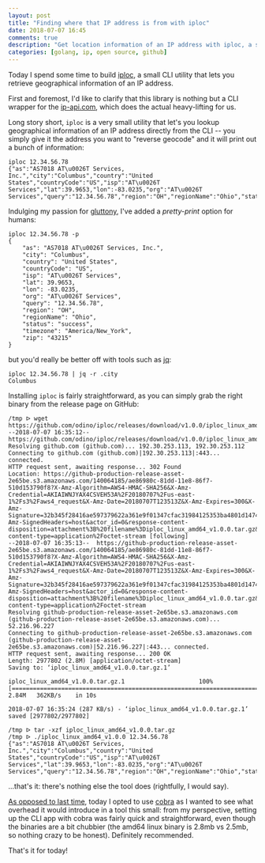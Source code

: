 ```yaml
---
layout: post
title: "Finding where that IP address is from with iploc"
date: 2018-07-07 16:45
comments: true
description: "Get location information of an IP address with iploc, a small tool I just open-sourced"
categories: [golang, ip, open source, github]
---
```


Today I spend some time to build [iploc](https://github.com/odino/iploc), a small CLI utility that lets you retrieve
geographical information of an IP address.

<!-- more -->

First and foremost, I'd like to clarify that this library is nothing but a CLI
wrapper for the [ip-api.com](http://ip-api.com/), which does the actual heavy-lifting
for us.

Long story short, `iploc` is a very small utility that let's you lookup geographical
information of an IP address directly from the CLI -- you simply give it the address
you want to "reverse geocode" and it will print out a bunch of information:

```
iploc 12.34.56.78
{"as":"AS7018 AT\u0026T Services, Inc.","city":"Columbus","country":"United States","countryCode":"US","isp":"AT\u0026T Services","lat":39.9653,"lon":-83.0235,"org":"AT\u0026T Services","query":"12.34.56.78","region":"OH","regionName":"Ohio","status":"success","timezone":"America/New_York","zip":"43215"}
```

Indulging my passion for [gluttony](https://en.wikipedia.org/wiki/Seven_deadly_sins#Gluttony),
I've added a *pretty-print* option for humans:

```
iploc 12.34.56.78 -p
{
    "as": "AS7018 AT\u0026T Services, Inc.",
    "city": "Columbus",
    "country": "United States",
    "countryCode": "US",
    "isp": "AT\u0026T Services",
    "lat": 39.9653,
    "lon": -83.0235,
    "org": "AT\u0026T Services",
    "query": "12.34.56.78",
    "region": "OH",
    "regionName": "Ohio",
    "status": "success",
    "timezone": "America/New_York",
    "zip": "43215"
}
```

but you'd really be better off with tools such as [jq](https://stedolan.github.io/jq/):

```
iploc 12.34.56.78 | jq -r .city
Columbus
```

Installing `iploc` is fairly straightforward, as you can simply grab the right binary
from the release page on GitHub:

```
/tmp ᐅ wget https://github.com/odino/iploc/releases/download/v1.0.0/iploc_linux_amd64_v1.0.0.tar.gz
--2018-07-07 16:35:12--  https://github.com/odino/iploc/releases/download/v1.0.0/iploc_linux_amd64_v1.0.0.tar.gz
Resolving github.com (github.com)... 192.30.253.113, 192.30.253.112
Connecting to github.com (github.com)|192.30.253.113|:443... connected.
HTTP request sent, awaiting response... 302 Found
Location: https://github-production-release-asset-2e65be.s3.amazonaws.com/140064185/ae86980c-81dd-11e8-86f7-510d153790f8?X-Amz-Algorithm=AWS4-HMAC-SHA256&X-Amz-Credential=AKIAIWNJYAX4CSVEH53A%2F20180707%2Fus-east-1%2Fs3%2Faws4_request&X-Amz-Date=20180707T123513Z&X-Amz-Expires=300&X-Amz-Signature=32b345f28416ae597379622a361e9f01347cfac31984125353ba4801d147473e&X-Amz-SignedHeaders=host&actor_id=0&response-content-disposition=attachment%3B%20filename%3Diploc_linux_amd64_v1.0.0.tar.gz&response-content-type=application%2Foctet-stream [following]
--2018-07-07 16:35:13--  https://github-production-release-asset-2e65be.s3.amazonaws.com/140064185/ae86980c-81dd-11e8-86f7-510d153790f8?X-Amz-Algorithm=AWS4-HMAC-SHA256&X-Amz-Credential=AKIAIWNJYAX4CSVEH53A%2F20180707%2Fus-east-1%2Fs3%2Faws4_request&X-Amz-Date=20180707T123513Z&X-Amz-Expires=300&X-Amz-Signature=32b345f28416ae597379622a361e9f01347cfac31984125353ba4801d147473e&X-Amz-SignedHeaders=host&actor_id=0&response-content-disposition=attachment%3B%20filename%3Diploc_linux_amd64_v1.0.0.tar.gz&response-content-type=application%2Foctet-stream
Resolving github-production-release-asset-2e65be.s3.amazonaws.com (github-production-release-asset-2e65be.s3.amazonaws.com)... 52.216.96.227
Connecting to github-production-release-asset-2e65be.s3.amazonaws.com (github-production-release-asset-2e65be.s3.amazonaws.com)|52.216.96.227|:443... connected.
HTTP request sent, awaiting response... 200 OK
Length: 2977802 (2.8M) [application/octet-stream]
Saving to: ‘iploc_linux_amd64_v1.0.0.tar.gz.1’

iploc_linux_amd64_v1.0.0.tar.gz.1                     100%[======================================================================================================================>]   2.84M   362KB/s    in 10s     

2018-07-07 16:35:24 (287 KB/s) - ‘iploc_linux_amd64_v1.0.0.tar.gz.1’ saved [2977802/2977802]

/tmp ᐅ tar -xzf iploc_linux_amd64_v1.0.0.tar.gz                                                    
/tmp ᐅ ./iploc_linux_amd64_v1.0.0 12.34.56.78
{"as":"AS7018 AT\u0026T Services, Inc.","city":"Columbus","country":"United States","countryCode":"US","isp":"AT\u0026T Services","lat":39.9653,"lon":-83.0235,"org":"AT\u0026T Services","query":"12.34.56.78","region":"OH","regionName":"Ohio","status":"success","timezone":"America/New_York","zip":"43215"}
```

...that's it: there's nothing else the tool does (rightfully, I would say).

[As opposed to last time](/mssqldump-a-small-utility-to-dump-ms-sql-server-data/#a-couple-surprises),
today I opted to use [cobra](https://github.com/spf13/cobra) as I wanted to see what overhead
it would introduce in a tool this small: from my perspective, setting up the CLI app
with cobra was fairly quick and straightforward, even though the binaries are a bit
chubbier (the amd64 linux binary is 2.8mb vs 2.5mb, so nothing crazy to be honest).
Definitely recommended.

That's it for today!
